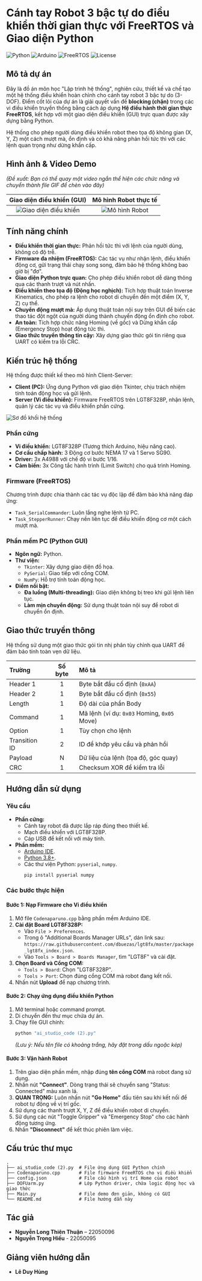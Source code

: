 # Cánh tay Robot 3 bậc tự do điều khiển thời gian thực với FreeRTOS và Giao diện Python

![Python](https://img.shields.io/badge/python-%2314354C.svg?style=for-the-badge&logo=python&logoColor=white)
![Arduino](https://img.shields.io/badge/Arduino%20(C++)-orange)
![FreeRTOS](https://img.shields.io/badge/FreeRTOS-red)
![License](https://img.shields.io/badge/License-MIT-green)

## Mô tả dự án

Đây là đồ án môn học "Lập trình hệ thống", nghiên cứu, thiết kế và chế tạo một hệ thống điều khiển hoàn chỉnh cho cánh tay robot 3 bậc tự do (3-DOF). Điểm cốt lõi của dự án là giải quyết vấn đề **blocking (chặn)** trong các vi điều khiển truyền thống bằng cách áp dụng **Hệ điều hành thời gian thực FreeRTOS**, kết hợp với một giao diện điều khiển (GUI) trực quan được xây dựng bằng Python.

Hệ thống cho phép người dùng điều khiển robot theo tọa độ không gian (X, Y, Z) một cách mượt mà, ổn định và có khả năng phản hồi tức thì với các lệnh quan trọng như dừng khẩn cấp.

## Hình ảnh & Video Demo

*(Đề xuất: Bạn có thể quay một video ngắn thể hiện các chức năng và chuyển thành file GIF để chèn vào đây)*

| Giao diện điều khiển (GUI) | Mô hình Robot thực tế |
| :---: | :---: |
| ![Giao diện điều khiển](https://i.ibb.co/fGqVTk16/image.png) | ![Mô hình Robot](https://i.ibb.co/MkqVgsRj/aa.png) |

## Tính năng chính

- **Điều khiển thời gian thực:** Phản hồi tức thì với lệnh của người dùng, không có độ trễ.
- **Firmware đa nhiệm (FreeRTOS):** Các tác vụ như nhận lệnh, điều khiển động cơ, gửi trạng thái chạy song song, đảm bảo hệ thống không bao giờ bị "đơ".
- **Giao diện Python trực quan:** Cho phép điều khiển robot dễ dàng thông qua các thanh trượt và nút nhấn.
- **Điều khiển theo tọa độ (Động học nghịch):** Tích hợp thuật toán Inverse Kinematics, cho phép ra lệnh cho robot di chuyển đến một điểm (X, Y, Z) cụ thể.
- **Chuyển động mượt mà:** Áp dụng thuật toán nội suy trên GUI để biến các thao tác đột ngột của người dùng thành chuyển động ổn định cho robot.
- **An toàn:** Tích hợp chức năng Homing (về gốc) và Dừng khẩn cấp (Emergency Stop) hoạt động tức thì.
- **Giao thức truyền thông tin cậy:** Xây dựng giao thức gói tin riêng qua UART có kiểm tra lỗi CRC.

## Kiến trúc hệ thống

Hệ thống được thiết kế theo mô hình Client-Server:
- **Client (PC):** Ứng dụng Python với giao diện Tkinter, chịu trách nhiệm tính toán động học và gửi lệnh.
- **Server (Vi điều khiển):** Firmware FreeRTOS trên LGT8F328P, nhận lệnh, quản lý các tác vụ và điều khiển phần cứng.

![Sơ đồ khối hệ thống](link_den_hinh_anh/so_do_khoi.png)

### Phần cứng
- **Vi điều khiển:** LGT8F328P (Tương thích Arduino, hiệu năng cao).
- **Cơ cấu chấp hành:** 3 Động cơ bước NEMA 17 và 1 Servo SG90.
- **Driver:** 3x A4988 với chế độ vi bước 1/16.
- **Cảm biến:** 3x Công tắc hành trình (Limit Switch) cho quá trình Homing.

### Firmware (FreeRTOS)
Chương trình được chia thành các tác vụ độc lập để đảm bảo khả năng đáp ứng:
- `Task_SerialCommander`: Luôn lắng nghe lệnh từ PC.
- `Task_StepperRunner`: Chạy nền liên tục để điều khiển động cơ một cách mượt mà.

### Phần mềm PC (Python GUI)
- **Ngôn ngữ:** Python.
- **Thư viện:**
  - `Tkinter`: Xây dựng giao diện đồ họa.
  - `PySerial`: Giao tiếp với cổng COM.
  - `NumPy`: Hỗ trợ tính toán động học.
- **Điểm nổi bật:**
  - **Đa luồng (Multi-threading):** Giao diện không bị treo khi gửi lệnh liên tục.
  - **Làm mịn chuyển động:** Sử dụng thuật toán nội suy để robot di chuyển ổn định.

## Giao thức truyền thông
Hệ thống sử dụng một giao thức gói tin nhị phân tùy chỉnh qua UART để đảm bảo tính toàn vẹn dữ liệu.

| Trường | Số byte | Mô tả |
| :--- | :---: | :--- |
| Header 1 | 1 | Byte bắt đầu cố định (`0xAA`) |
| Header 2 | 1 | Byte bắt đầu cố định (`0x55`) |
| Length | 1 | Độ dài của phần Body |
| Command | 1 | Mã lệnh (ví dụ: `0x03` Homing, `0x05` Move) |
| Option | 1 | Tùy chọn cho lệnh |
| Transition ID | 2 | ID để khớp yêu cầu và phản hồi |
| Payload | N | Dữ liệu của lệnh (tọa độ, góc quay) |
| CRC | 1 | Checksum XOR để kiểm tra lỗi |

## Hướng dẫn sử dụng

### Yêu cầu
- **Phần cứng:**
  - Cánh tay robot đã được lắp ráp đúng theo thiết kế.
  - Mạch điều khiển với LGT8F328P.
  - Cáp USB để kết nối với máy tính.
- **Phần mềm:**
  - [Arduino IDE](https://www.arduino.cc/en/software).
  - [Python 3.8+](https://www.python.org/downloads/).
  - Các thư viện Python: `pyserial`, `numpy`.
    ```bash
    pip install pyserial numpy
    ```

### Các bước thực hiện

#### Bước 1: Nạp Firmware cho Vi điều khiển

1.  Mở file `Codenaparuno.cpp` bằng phần mềm Arduino IDE.
2.  **Cài đặt Board LGT8F328P:**
    - Vào `File > Preferences`.
    - Trong ô "Additional Boards Manager URLs", dán link sau: `https://raw.githubusercontent.com/dbuezas/lgt8fx/master/package_lgt8fx_index.json`.
    - Vào `Tools > Board > Boards Manager`, tìm "LGT8F" và cài đặt.
3.  **Chọn Board và Cổng COM:**
    - `Tools > Board`: Chọn "LGT8F328P".
    - `Tools > Port`: Chọn đúng cổng COM mà robot đang kết nối.
4.  Nhấn nút **Upload** để nạp chương trình.

#### Bước 2: Chạy ứng dụng điều khiển Python

1.  Mở terminal hoặc command prompt.
2.  Di chuyển đến thư mục chứa dự án.
3.  Chạy file GUI chính:
    ```bash
    python "ai_studio_code (2).py"
    ```
    *(Lưu ý: Nếu tên file có khoảng trắng, hãy đặt trong dấu ngoặc kép)*

#### Bước 3: Vận hành Robot

1.  Trên giao diện phần mềm, nhập đúng **tên cổng COM** mà robot đang sử dụng.
2.  Nhấn nút **"Connect"**. Dòng trạng thái sẽ chuyển sang "Status: Connected" màu xanh lá.
3.  **QUAN TRỌNG:** Luôn nhấn nút **"Go Home"** đầu tiên sau khi kết nối để robot tự động về vị trí gốc.
4.  Sử dụng các thanh trượt X, Y, Z để điều khiển robot di chuyển.
5.  Sử dụng các nút "Toggle Gripper" và "Emergency Stop" cho các hành động tương ứng.
6.  Nhấn **"Disconnect"** để kết thúc phiên làm việc.

## Cấu trúc thư mục
```
.
├── ai_studio_code (2).py  # File ứng dụng GUI Python chính
├── Codenaparuno.cpp       # File firmware FreeRTOS cho vi điều khiển
├── config.json            # File cấu hình vị trí Home của robot
├── DOFUarm.py             # Lớp Python driver, chứa logic động học và giao thức
├── Main.py                # File demo đơn giản, không có GUI
└── README.md              # File hướng dẫn này
```

## Tác giả
- **Nguyễn Long Thiên Thuận** – 22050096
- **Nguyễn Trọng Hiếu** - 22050095

## Giảng viên hướng dẫn
- **Lê Duy Hùng**
